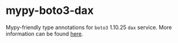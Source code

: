 # mypy-boto3-dax

Mypy-friendly type annotations for `boto3` 1.10.25 `dax` service.
More information can be found [here](https://github.com/vemel/mypy_boto3).